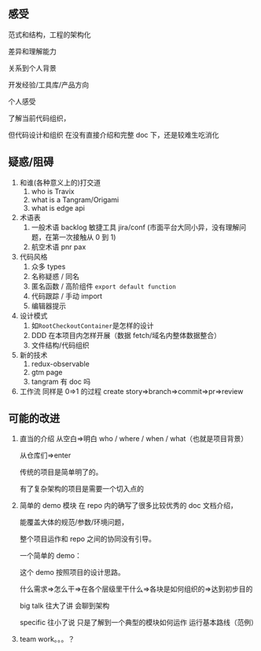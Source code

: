 ## 感受

范式和结构，工程的架构化

差异和理解能力

关系到个人背景

开发经验/工具库/产品方向

个人感受

了解当前代码组织，

但代码设计和组织 在没有直接介绍和完整 doc 下，还是较难生吃消化

## 疑惑/阻碍

1. 和谁(各种意义上的)打交道
   1. who is Travix
   2. what is a Tangram/Origami
   3. what is edge api
2. 术语表
   1. 一般术语 backlog 敏捷工具 jira/conf (市面平台大同小异，没有理解问题，在第一次接触从 0 到 1)
   2. 航空术语 pnr pax
3. 代码风格
   1. 众多 types
   2. 名称疑惑 / 同名
   3. 匿名函数 / 高阶组件 `export default function`
   4. 代码跟踪 / 手动 import
   5. 编辑器提示
4. 设计模式
   1. 如`RootCheckoutContainer`是怎样的设计
   2. DDD 在本项目内怎样开展（数据 fetch/域名内整体数据整合）
   3. 文件结构/代码组织
5. 新的技术
   1. redux-observable
   2. gtm page
   3. tangram 有 doc 吗
6. 工作流
   同样是 0=>1 的过程
   create story=>branch=>commit=>pr=>review

## 可能的改进

1. 直当的介绍
   从空白=>明白 who / where / when / what（也就是项目背景）

   从仓库们=>enter

   传统的项目是简单明了的。

   有了复杂架构的项目是需要一个切入点的

2. 简单的 demo 模块
   在 repo 内的确写了很多比较优秀的 doc 文档介绍，

   能覆盖大体的规范/参数/环境问题，

   整个项目运作和 repo 之间的协同没有引导。

   一个简单的 demo：

   这个 demo 按照项目的设计思路。

   什么需求=>怎么干=>在各个层级里干什么=>各块是如何组织的=>达到初步目的

   big talk 往大了讲 会聊到架构

   specific 往小了说 只是了解到一个典型的模块如何运作 运行基本路线（范例）

3. team work。。。？
